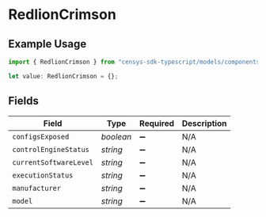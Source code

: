 # RedlionCrimson

## Example Usage

```typescript
import { RedlionCrimson } from "censys-sdk-typescript/models/components";

let value: RedlionCrimson = {};
```

## Fields

| Field                  | Type                   | Required               | Description            |
| ---------------------- | ---------------------- | ---------------------- | ---------------------- |
| `configsExposed`       | *boolean*              | :heavy_minus_sign:     | N/A                    |
| `controlEngineStatus`  | *string*               | :heavy_minus_sign:     | N/A                    |
| `currentSoftwareLevel` | *string*               | :heavy_minus_sign:     | N/A                    |
| `executionStatus`      | *string*               | :heavy_minus_sign:     | N/A                    |
| `manufacturer`         | *string*               | :heavy_minus_sign:     | N/A                    |
| `model`                | *string*               | :heavy_minus_sign:     | N/A                    |